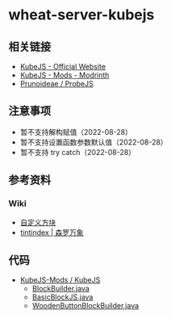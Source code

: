 # wheat-server-kubejs

## 相关链接

- [KubeJS - Official Website](https://kubejs.com/)
- [KubeJS - Mods - Modrinth](https://modrinth.com/mod/kubejs)
- [Prunoideae / ProbeJS](https://github.com/Prunoideae/ProbeJS)

## 注意事项

- 暂不支持解构赋值（2022-08-28）
- 暂不支持设置函数参数默认值（2022-08-28）
- 暂不支持 try catch（2022-08-28）

## 参考资料

### Wiki

- [自定义方块](https://mods.latvian.dev/books/kubejs/page/custom-blocks)
- [tintindex | 森罗万象](https://sqwatermark.com/resguide/vanilla/model/tintindex.html)

## 代码

- [KubeJS-Mods / KubeJS](https://github.com/KubeJS-Mods/KubeJS)
  - [BlockBuilder.java](https://github.com/KubeJS-Mods/KubeJS/blob/1.18/main/common/src/main/java/dev/latvian/mods/kubejs/block/BlockBuilder.java)
  - [BasicBlockJS.java](https://github.com/KubeJS-Mods/KubeJS/blob/1.18/main/common/src/main/java/dev/latvian/mods/kubejs/block/custom/BasicBlockJS.java)
  - [WoodenButtonBlockBuilder.java](https://github.com/KubeJS-Mods/KubeJS/blob/1.18/main/common/src/main/java/dev/latvian/mods/kubejs/block/custom/WoodenButtonBlockBuilder.java)
